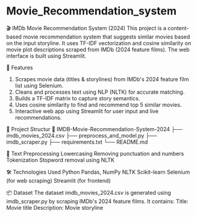 # Movie_Recommendation_system

🎬 IMDb Movie Recommendation System (2024)
This project is a content-based movie recommendation system that suggests similar movies based on the input storyline. It uses TF-IDF vectorization and cosine similarity on movie plot descriptions scraped from IMDb (2024 feature films). The web interface is built using Streamlit.

🚀 Features
1. Scrapes movie data (titles & storylines) from IMDb's 2024 feature film list using Selenium.
2. Cleans and processes text using NLP (NLTK) for accurate matching.
3. Builds a TF-IDF matrix to capture story semantics.
4. Uses cosine similarity to find and recommend top 5 similar movies.
5. Interactive web app using Streamlit for user input and live recommendations.

📁 Project Structur
📂 IMDB-Movie-Recommendation-System-2024
├── imdb_movies_2024.csv
├── preprocess_and_model.py
├── imdb_scraper.py
├── requirements.txt
└── README.md

🧹 Text Preprocessing
Lowercasing
Removing punctuation and numbers
Tokenization
Stopword removal using NLTK

🛠 Technologies Used
Python
Pandas, NumPy
NLTK
Scikit-learn
Selenium (for web scraping)
Streamlit (for frontend)

📦 Dataset
The dataset imdb_movies_2024.csv is generated using imdb_scraper.py by scraping IMDb's 2024 feature films. It contains:
Title: Movie title
Description: Movie storyline


